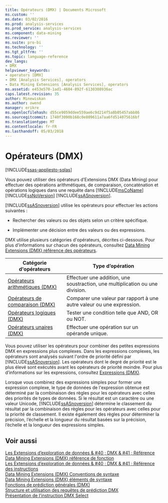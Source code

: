 ```yaml
---
title: Opérateurs (DMX) | Documents Microsoft
ms.custom: ''
ms.date: 03/02/2016
ms.prod: analysis-services
ms.prod_service: analysis-services
ms.component: data-mining
ms.reviewer: ''
ms.suite: pro-bi
ms.technology: ''
ms.tgt_pltfrm: ''
ms.topic: language-reference
dev_langs:
- DMX
helpviewer_keywords:
- operators [DMX]
- DMX [Analysis Services], operators
- Data Mining Extensions [Analysis Services], operators
ms.assetid: e453e570-1ad1-4604-892f-6130308936ac
caps.latest.revision: 35
author: Minewiskan
ms.author: owend
manager: erikre
ms.openlocfilehash: d55ce9059ddee559ae6c9d214f5a8b05457abb86
ms.sourcegitcommit: 1740f3090b168c0e809611a7aa6fd514075616bf
ms.translationtype: MT
ms.contentlocale: fr-FR
ms.lasthandoff: 05/03/2018
---
```

# <a name="operators-dmx"></a>Opérateurs (DMX)
[!INCLUDE[ssas-appliesto-sqlas](../includes/ssas-appliesto-sqlas.md)]

  Vous pouvez utiliser des opérateurs d’Extensions DMX (Data Mining) pour effectuer des opérations arithmétiques, de comparaison, concaténation et opérations logiques dans une requête dans [!INCLUDE[msCoName](../includes/msconame-md.md)] [!INCLUDE[ssNoVersion](../includes/ssnoversion-md.md)] [!INCLUDE[ssASnoversion](../includes/ssasnoversion-md.md)].  
  
 [!INCLUDE[ssASnoversion](../includes/ssasnoversion-md.md)] utilise les opérateurs pour effectuer les actions suivantes :  
  
-   Rechercher des valeurs ou des objets selon un critère spécifique.  
  
-   Implémenter une décision entre des valeurs ou des expressions.  
  
 DMX utilise plusieurs catégories d'opérateurs, décrites ci-dessous. Pour plus d’informations sur chacun des opérateurs, consultez [Data Mining Extensions &#40;DMX&#41; référence des opérateurs](../dmx/data-mining-extensions-dmx-operator-reference.md).  
  
|Catégorie d'opérateurs|Type d’opération|  
|-----------------------|-----------------------|  
|[Opérateurs arithmétiques &#40;DMX&#41;](../dmx/operators-arithmetic.md)|Effectuer une addition, une soustraction, une multiplication ou une division.|  
|[Opérateurs de comparaison &#40;DMX&#41;](../dmx/operators-comparison.md)|Comparer une valeur par rapport à une autre valeur ou une expression.|  
|[Opérateurs logiques &#40;DMX&#41;](../dmx/operators-logical.md)|Tester une condition telle que AND, OR ou NOT.|  
|[Opérateurs unaires &#40;DMX&#41;](../dmx/operators-unary.md)|Effectuer une opération sur un opérande unique.|  
  
 Vous pouvez utiliser les opérateurs pour combiner des petites expressions DMX en expressions plus complexes. Dans les expressions complexes, les opérateurs sont analysés suivant l'ordre de priorité défini par [!INCLUDE[ssASnoversion](../includes/ssasnoversion-md.md)]. Les opérateurs dont le degré de priorité est le plus élevé sont exécutés avant les opérateurs de priorité moindre. Pour plus d’informations sur les expressions, consultez [Expressions &#40;DMX&#41;](../dmx/expressions-dmx.md).  
  
 Lorsque vous combinez des expressions simples pour former une expression complexe, le type de données de l'expression obtenue est déterminé par la combinaison des règles pour les opérateurs avec celles des priorités de types de données. Si le résultat est un caractère ou une valeur Unicode, [!INCLUDE[ssASnoversion](../includes/ssasnoversion-md.md)] détermine le classement du résultat par la combinaison des règles pour les opérateurs avec celles pour la priorité de classement. Il existe également des règles pour déterminer la précision, l’échelle et la longueur du résultat basées sur la précision, l’échelle et la longueur des expressions simples.  
  
## <a name="see-also"></a>Voir aussi  
 [Les Extensions d’exploration de données & #40 ; DMX & #41 ; Référence](../dmx/data-mining-extensions-dmx-reference.md)   
 [Data Mining Extensions &#40;DMX&#41; référence de fonction](../dmx/data-mining-extensions-dmx-function-reference.md)   
 [Les Extensions d’exploration de données & #40 ; DMX & #41 ; Référence des instructions](../dmx/data-mining-extensions-dmx-statements.md)   
 [Data Mining Extensions &#40;DMX&#41; Conventions de syntaxe](../dmx/data-mining-extensions-dmx-syntax-conventions.md)   
 [Data Mining Extensions &#40;DMX&#41; éléments de syntaxe](../dmx/data-mining-extensions-dmx-syntax-elements.md)   
 [Fonctions de prédiction générales &#40;DMX&#41;](../dmx/general-prediction-functions-dmx.md)   
 [Structure et utilisation des requêtes de prédiction DMX](../dmx/structure-and-usage-of-dmx-prediction-queries.md)   
 [Présentation de l’instruction DMX Select](../dmx/understanding-the-dmx-select-statement.md)  
  
  
